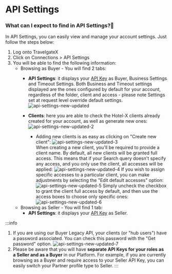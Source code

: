 ﻿---
sidebar_position: 1
---

# API Settings


### What can I expect to find in API Settings?🔎
In API Settings, you can easily view and manage your account settings. Just follow the steps below:
1. Log onto TravelgateX
1. Click on Connections > API Settings
1. You will be able to find the following information:
	* Browsing as Buyer - You will find 2 tabs:
		- **API Settings**: it displays your [API Key](/kb/our-products/are-you-a-buyer/getting-started-with-hotel-x-buyers-api/hotel-x-credentials) as Buyer, Business Settings and Timeout Settings. Both Business and Timeout settings displayed are the ones configured by default for your account, regardless of the folder, client and access - please note Settings set at request level override default settings.
			![api-settings-new-updated](https://storage.travelgate.com/kbase/api-settings-new-updated.jpg)

		- **Clients**: here you are able to check the Hotel-X clients already created for your account, as well as generate new ones:
			![api-settings-new-updated-2](https://storage.travelgate.com/kbase/api-settings-new-updated-2.jpg)
			
			* Adding new clients is as easy as clicking on "Create new client":	
			![api-settings-new-updated-3](https://storage.travelgate.com/kbase/api-settings-new-updated-3.jpg)		 
			When creating a new client, you'll be required to provide a client name. By default, all new clients will be granted full access. This means that if your Search query doesn't specify any access, and you only use the client, all accesses will be applied:
			![api-settings-new-updated-4](https://storage.travelgate.com/kbase/api-settings-new-updated-4.jpg)
			If you wish to assign specific accesses to a particular client, you can make adjustments by selecting the "Edit default accesses" option:
			![api-settings-new-updated-5](https://storage.travelgate.com/kbase/api-settings-new-updated-5.jpg)
			Simply uncheck the checkbox to grant the client full access by default, and then use the access boxes to choose only specific ones:
			![api-settings-new-updated-6](https://storage.travelgate.com/kbase/api-settings-new-updated-6.jpg)
	* Browsing as Seller - You will find 1 tab:
		- **API Settings**: it displays your [API Key](/kb/our-products/are-you-a-buyer/getting-started-with-hotel-x-buyers-api/hotel-x-credentials) as Seller.


:::info
1. If you are using our Buyer Legacy API, your clients (or "hub users") have a password associated. You can check this password with the "Get password" option.
![api-settings-new-updated-7](https://storage.travelgate.com/kbase/api-settings-new-updated-7.jpg)
1. Please be aware that you will have **separate API Keys for your roles as a Seller and as a Buyer** in our Platform. For example, if you are currently browsing as a Buyer and require access to your Seller API Key, you can easily switch your Partner profile type to Seller.
:::
